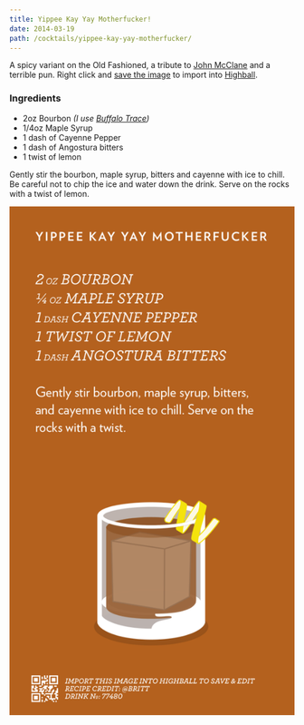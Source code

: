```yaml
---
title: Yippee Kay Yay Motherfucker!
date: 2014-03-19
path: /cocktails/yippee-kay-yay-motherfucker/
---
```


A spicy variant on the Old Fashioned, a tribute to [John McClane](https://en.wikipedia.org/wiki/John_McClane) and a terrible pun. Right click and [save the image](#highball-import) to import into [Highball](http://www.studioneat.com/products/highball).

### Ingredients

* 2oz Bourbon _(I use [Buffalo Trace](http://www.buffalotrace.com/))_
* 1/4oz Maple Syrup
* 1 dash of Cayenne Pepper
* 1 dash of Angostura bitters
* 1 twist of lemon

Gently stir the bourbon, maple syrup, bitters and cayenne with ice to chill. Be careful not to chip the ice and water down the drink. Serve on the rocks with a twist of lemon.

![Recipe for the Yippee Kay Yay Motherfucker!](/img/cocktails/yippee-kay-yay-motherfucker.png)
